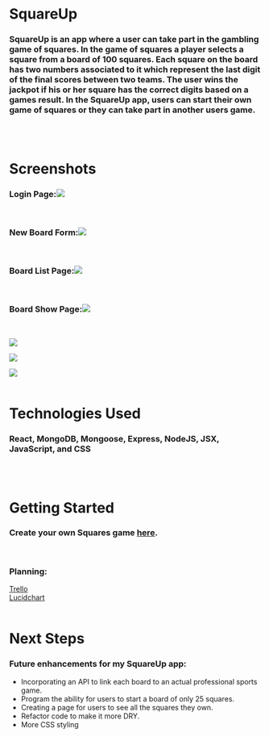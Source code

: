# SquareUp
### SquareUp is an app where a user can take part in the gambling game of squares. In the game of squares a player selects a square from a board of 100 squares. Each square on the board has two numbers associated to it which represent the last digit of the final scores between two teams. The user wins the jackpot if his or her square has the correct digits based on a games result. In the SquareUp app, users can start their own game of squares or they can take part in another users game. 
<br>
<br>

# Screenshots
### Login Page:![](/public/images/login-page.png)
<br>

### New Board Form:![](/public/images/new-board-form.png)
<br>

### Board List Page:![](/public/images/board-list-page.png)
<br>

### Board Show Page:![](/public/images/board-show-page-1.png)
<br>

![](/public/images/board-show-page-2.png)
<br>

![](/public/images/board-show-page-3.png)
<br>

![](/public/images/board-show-page-4.png)
<br>
<br>

# Technologies Used
### React, MongoDB, Mongoose, Express, NodeJS, JSX, JavaScript, and CSS
<br>
<br>

# Getting Started
### Create your own Squares game [here](https://square-up-app.herokuapp.com/).
<br>

### Planning:
[Trello](https://trello.com/b/ZOh9wz4y/squareup)
<br>
[Lucidchart](https://lucid.app/lucidchart/e9f19c34-37b7-4745-b6e6-5c6b1c39efdc/edit?invitationId=inv_e50f95ca-811c-42ea-b9dc-a7cf0cb8155c&page=0_0#)
<br>
<br>

# Next Steps  
### Future enhancements for my SquareUp app: 
* Incorporating an API to link each board to an actual professional sports game.
* Program the ability for users to start a board of only 25 squares.
* Creating a page for users to see all the squares they own.
* Refactor code to make it more DRY. 
* More CSS styling